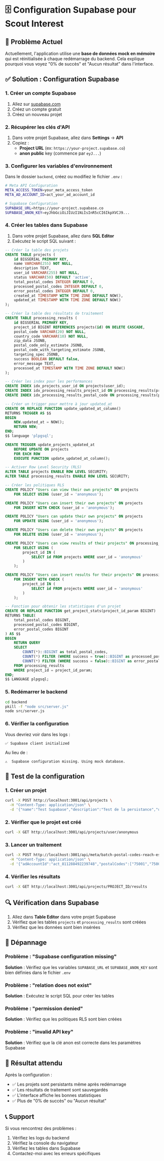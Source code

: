# 🗄️ Configuration Supabase pour Scout Interest

## 🎯 Problème Actuel

Actuellement, l'application utilise une **base de données mock en mémoire** qui est réinitialisée à chaque redémarrage du backend. Cela explique pourquoi vous voyez "0% de succès" et "Aucun résultat" dans l'interface.

## ✅ Solution : Configuration Supabase

### 1. Créer un compte Supabase

1. Allez sur [supabase.com](https://supabase.com)
2. Créez un compte gratuit
3. Créez un nouveau projet

### 2. Récupérer les clés d'API

1. Dans votre projet Supabase, allez dans **Settings** → **API**
2. Copiez :
   - **Project URL** (ex: `https://your-project.supabase.co`)
   - **anon public** key (commence par `eyJ...`)

### 3. Configurer les variables d'environnement

Dans le dossier `backend`, créez ou modifiez le fichier `.env` :

```bash
# Meta API Configuration
META_ACCESS_TOKEN=your_meta_access_token
META_AD_ACCOUNT_ID=act_your_ad_account_id

# Supabase Configuration
SUPABASE_URL=https://your-project.supabase.co
SUPABASE_ANON_KEY=eyJhbGciOiJIUzI1NiIsInR5cCI6IkpXVCJ9...
```

### 4. Créer les tables dans Supabase

1. Dans votre projet Supabase, allez dans **SQL Editor**
2. Exécutez le script SQL suivant :

```sql
-- Créer la table des projets
CREATE TABLE projects (
    id BIGSERIAL PRIMARY KEY,
    name VARCHAR(255) NOT NULL,
    description TEXT,
    user_id VARCHAR(255) NOT NULL,
    status VARCHAR(50) DEFAULT 'active',
    total_postal_codes INTEGER DEFAULT 0,
    processed_postal_codes INTEGER DEFAULT 0,
    error_postal_codes INTEGER DEFAULT 0,
    created_at TIMESTAMP WITH TIME ZONE DEFAULT NOW(),
    updated_at TIMESTAMP WITH TIME ZONE DEFAULT NOW()
);

-- Créer la table des résultats de traitement
CREATE TABLE processing_results (
    id BIGSERIAL PRIMARY KEY,
    project_id BIGINT REFERENCES projects(id) ON DELETE CASCADE,
    postal_code VARCHAR(20) NOT NULL,
    country_code VARCHAR(10) NOT NULL,
    zip_data JSONB,
    postal_code_only_estimate JSONB,
    postal_code_with_targeting_estimate JSONB,
    targeting_spec JSONB,
    success BOOLEAN DEFAULT false,
    error_message TEXT,
    processed_at TIMESTAMP WITH TIME ZONE DEFAULT NOW()
);

-- Créer les index pour les performances
CREATE INDEX idx_projects_user_id ON projects(user_id);
CREATE INDEX idx_processing_results_project_id ON processing_results(project_id);
CREATE INDEX idx_processing_results_postal_code ON processing_results(postal_code);

-- Créer un trigger pour mettre à jour updated_at
CREATE OR REPLACE FUNCTION update_updated_at_column()
RETURNS TRIGGER AS $$
BEGIN
    NEW.updated_at = NOW();
    RETURN NEW;
END;
$$ language 'plpgsql';

CREATE TRIGGER update_projects_updated_at 
    BEFORE UPDATE ON projects 
    FOR EACH ROW 
    EXECUTE FUNCTION update_updated_at_column();

-- Activer Row Level Security (RLS)
ALTER TABLE projects ENABLE ROW LEVEL SECURITY;
ALTER TABLE processing_results ENABLE ROW LEVEL SECURITY;

-- Créer les politiques RLS
CREATE POLICY "Users can view their own projects" ON projects
    FOR SELECT USING (user_id = 'anonymous');

CREATE POLICY "Users can insert their own projects" ON projects
    FOR INSERT WITH CHECK (user_id = 'anonymous');

CREATE POLICY "Users can update their own projects" ON projects
    FOR UPDATE USING (user_id = 'anonymous');

CREATE POLICY "Users can delete their own projects" ON projects
    FOR DELETE USING (user_id = 'anonymous');

CREATE POLICY "Users can view results of their projects" ON processing_results
    FOR SELECT USING (
        project_id IN (
            SELECT id FROM projects WHERE user_id = 'anonymous'
        )
    );

CREATE POLICY "Users can insert results for their projects" ON processing_results
    FOR INSERT WITH CHECK (
        project_id IN (
            SELECT id FROM projects WHERE user_id = 'anonymous'
        )
    );

-- Fonction pour obtenir les statistiques d'un projet
CREATE OR REPLACE FUNCTION get_project_stats(project_id_param BIGINT)
RETURNS TABLE(
    total_postal_codes BIGINT,
    processed_postal_codes BIGINT,
    error_postal_codes BIGINT
) AS $$
BEGIN
    RETURN QUERY
    SELECT 
        COUNT(*)::BIGINT as total_postal_codes,
        COUNT(*) FILTER (WHERE success = true)::BIGINT as processed_postal_codes,
        COUNT(*) FILTER (WHERE success = false)::BIGINT as error_postal_codes
    FROM processing_results 
    WHERE project_id = project_id_param;
END;
$$ LANGUAGE plpgsql;
```

### 5. Redémarrer le backend

```bash
cd backend
pkill -f "node src/server.js"
node src/server.js
```

### 6. Vérifier la configuration

Vous devriez voir dans les logs :
```
✅ Supabase client initialized
```

Au lieu de :
```
⚠️  Supabase configuration missing. Using mock database.
```

## 🧪 Test de la configuration

### 1. Créer un projet
```bash
curl -X POST http://localhost:3001/api/projects \
  -H "Content-Type: application/json" \
  -d '{"name":"Test Supabase","description":"Test de la persistance","userId":"anonymous"}'
```

### 2. Vérifier que le projet est créé
```bash
curl -X GET http://localhost:3001/api/projects/user/anonymous
```

### 3. Lancer un traitement
```bash
curl -X POST http://localhost:3001/api/meta/batch-postal-codes-reach-estimate-v2 \
  -H "Content-Type: application/json" \
  -d '{"adAccountId":"act_811288492239748","postalCodes":["75001","75002"],"countryCode":"FR","targetingSpec":{},"projectId":PROJECT_ID}'
```

### 4. Vérifier les résultats
```bash
curl -X GET http://localhost:3001/api/projects/PROJECT_ID/results
```

## 🔍 Vérification dans Supabase

1. Allez dans **Table Editor** dans votre projet Supabase
2. Vérifiez que les tables `projects` et `processing_results` sont créées
3. Vérifiez que les données sont bien insérées

## 🚨 Dépannage

### Problème : "Supabase configuration missing"
**Solution** : Vérifiez que les variables `SUPABASE_URL` et `SUPABASE_ANON_KEY` sont bien définies dans le fichier `.env`

### Problème : "relation does not exist"
**Solution** : Exécutez le script SQL pour créer les tables

### Problème : "permission denied"
**Solution** : Vérifiez que les politiques RLS sont bien créées

### Problème : "invalid API key"
**Solution** : Vérifiez que la clé anon est correcte dans les paramètres Supabase

## 🎯 Résultat attendu

Après la configuration :
- ✅ Les projets sont persistants même après redémarrage
- ✅ Les résultats de traitement sont sauvegardés
- ✅ L'interface affiche les bonnes statistiques
- ✅ Plus de "0% de succès" ou "Aucun résultat"

## 📞 Support

Si vous rencontrez des problèmes :
1. Vérifiez les logs du backend
2. Vérifiez la console du navigateur
3. Vérifiez les tables dans Supabase
4. Contactez-moi avec les erreurs spécifiques
